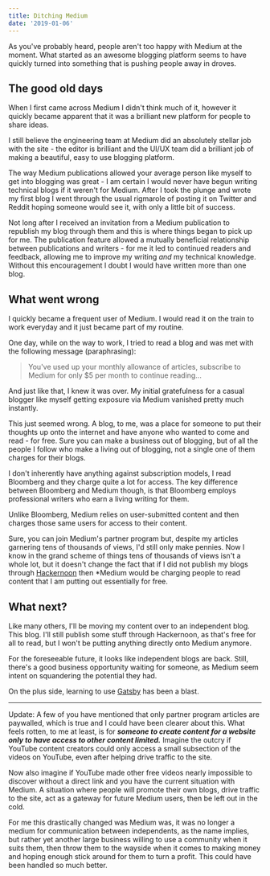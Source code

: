 ```yaml
---
title: Ditching Medium
date: '2019-01-06'
---
```


As you've probably heard, people aren't too happy with Medium at the moment. What started
as an awesome blogging platform seems to have quickly turned into something that is
pushing people away in droves.

## The good old days

When I first came across Medium I didn't think much of it, however it quickly became apparent that
it was a brilliant new platform for people to share ideas.

I still believe the engineering team at Medium did an absolutely stellar job with the site - the editor
is brilliant and the UI/UX team did a brilliant job of making a beautiful, easy to use blogging platform.

The way Medium publications allowed your average person like myself to get into blogging was
great - I am certain I would never have begun writing technical blogs if it weren't for Medium.
After I took the plunge and wrote my first blog I went through the usual rigmarole of posting it
on Twitter and Reddit hoping someone would see it, with only a little bit of success.

Not long after I received an invitation from a Medium publication to republish my blog through them and
this is where things began to pick up for me. The publication feature allowed a mutually beneficial
relationship between publications and writers - for me it led to continued readers and feedback, allowing
me to improve my writing *and* my technical knowledge. Without this encouragement I doubt I would have
written more than one blog.

## What went wrong

I quickly became a frequent user of Medium. I would read it on the train to work everyday and it just
became part of my routine.

One day, while on the way to work, I tried to read a blog and was met with the following message (paraphrasing):

> You've used up your monthly allowance of articles, subscribe to Medium for only $5 per month to continue reading...

And just like that, I knew it was over. My initial gratefulness for a casual blogger like myself getting exposure
via Medium vanished pretty much instantly.

This just seemed wrong. A blog, to me, was a place for someone to put their thoughts up onto the internet and have
anyone who wanted to come and read - for free. Sure you can make a business out of blogging, but of all the people I follow who
make a living out of blogging, not a single one of them charges for their blogs.

I don't inherently have anything against subscription models, I read Bloomberg and they charge quite a lot for access. The key
difference between Bloomberg and Medium though, is that Bloomberg employs professional writers who earn a living writing for them.

Unlike Bloomberg, Medium relies on user-submitted content and then charges those same users for access to their content.

Sure, you can join Medium's partner program but, despite my articles garnering tens of thousands of views, I'd still only make pennies. Now
I know in the grand scheme of things tens of thousands of views isn't a whole lot, but it doesn't change the fact that if I did not publish my blogs
through [Hackernoon](https://hackernoon.com/) then *Medium would be charging people to read content that I am putting out essentially for free.

## What next?

Like many others, I'll be moving my content over to an independent blog. This blog. I'll still publish some stuff through Hackernoon, as that's free
for all to read, but I won't be putting anything directly onto Medium anymore.

For the foreseeable future, it looks like independent blogs are back. Still, there's a good business opportunity waiting for someone, as Medium seem
intent on squandering the potential they had.

On the plus side, learning to use [Gatsby](https://www.gatsbyjs.org/) has been a blast.

* * *

Update: A few of you have mentioned that only partner program articles are paywalled, which is true and I could have been clearer about this. What
feels rotten, to me at least, is for ***someone to create content for a website only to have access to other content limited.*** Imagine the outcry if
YouTube content creators could only access a small subsection of the videos on YouTube, even after helping drive traffic to the site.

Now also imagine if YouTube made other free videos nearly impossible to discover without a direct link and you have the current situation with Medium. A situation
where people will promote their own blogs, drive traffic to the site, act as a gateway for future Medium users, then be left out in the cold.

For me this drastically changed was Medium was, it was no longer a medium for communication between independents, as the name implies, but rather yet another large
business willing to use a community when it suits them, then throw them to the wayside when it comes to making money and hoping enough stick around for them to turn a profit. This
could have been handled so much better.